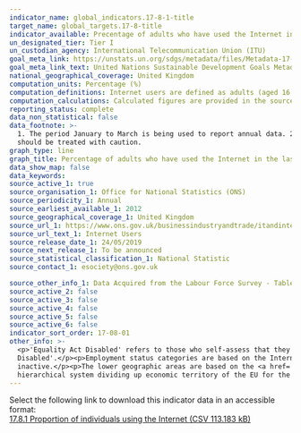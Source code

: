 ```yaml
---
indicator_name: global_indicators.17-8-1-title
target_name: global_targets.17-8-title
indicator_available: Precentage of adults who have used the Internet in the last three months
un_designated_tier: Tier I
un_custodian_agency: International Telecommunication Union (ITU)
goal_meta_link: https://unstats.un.org/sdgs/metadata/files/Metadata-17-08-01.pdf 
goal_meta_link_text: United Nations Sustainable Development Goals Metadata (PDF 469 KB)
national_geographical_coverage: United Kingdom
computation_units: Percentage (%)
computation_definitions: Internet users are defined as adults (aged 16 and over) who have used the internet within the last 3 months.
computation_calculations: Calculated figures are provided in the source data.
reporting_status: complete
data_non_statistical: false
data_footnote: >-
  1. The period January to March is being used to report annual data. 2. Percentages sum to less than 100 due to 'don't know' responses. 3. Figures for the lower geographic areas are based on small sample sizes and are therefore subject to a greater degree of sampling variability, so
  should be treated with caution.
graph_type: line
graph_title: Percentage of adults who have used the Internet in the last three months
data_show_map: false
data_keywords:  
source_active_1: true
source_organisation_1: Office for National Statistics (ONS)
source_periodicity_1: Annual
source_earliest_available_1: 2012
source_geographical_coverage_1: United Kingdom
source_url_1: https://www.ons.gov.uk/businessindustryandtrade/itandinternetindustry/datasets/internetusers
source_url_text_1: Internet Users
source_release_date_1: 24/05/2019
source_next_release_1: To be announced
source_statistical_classification_1: National Statistic
source_contact_1: esociety@ons.gov.uk 

source_other_info_1: Data Acquired from the Labour Force Survey - Tables 1b-4b and 6b-7b.
source_active_2: false
source_active_3: false
source_active_4: false
source_active_5: false
source_active_6: false
indicator_sort_order: 17-08-01
other_info: >-
  <p>'Equality Act Disabled' refers to those who self-assess that they have a disability in line with the Equality Act definition of disability. A number of respondents who chose not to declare whether they had a disability have been included within the category 'Not Equality Act
  Disabled'.</p><p>Employment status categories are based on the International Labour Organisation (ILO) standard definitions of employment, unemployment and economic activity and inactivity. Inactive refers to looking after family, a disability or other reasons for being economically
  inactive.</p><p>The lower geographic areas are based on the <a href='https://www.ons.gov.uk/methodology/geography/geographicalproducts/namescodesandlookups/namesandcodeslistings/namesandcodesforeurostatgeography'>NUTS Classification - level 3.</a> The NUTS Classification is a
  hierarchical system dividing up economic territory of the EU for the purpose of regional statistics.</p> Data follows the UN specification for this indicator. This indicator has been identified in collaboration with topic experts.
---
```

Select the following link to download this indicator data in an accessible format:<br>[17.8.1 Proportion of individuals using the Internet (CSV 113.183 kB)](https://sustainabledevelopment-uk.github.io/sdg-data/data/17-8-1.csv)